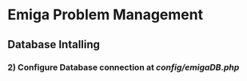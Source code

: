 # Emiga Problem Management

## Database Intalling

### 2) Configure Database connection at *config/emigaDB.php*
